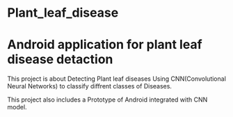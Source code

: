 # Plant_leaf_disease
# Android application for plant leaf disease detaction

This project is about Detecting Plant leaf diseases Using CNN(Convolutional Neural Networks) to classify diffrent classes of Diseases.

This project also includes a Prototype of Android integrated with CNN model. 
